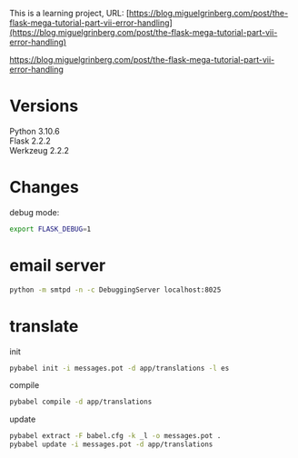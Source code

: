  This is a learning project, URL:
 [https://blog.miguelgrinberg.com/post/the-flask-mega-tutorial-part-vii-error-handling](https://blog.miguelgrinberg.com/post/the-flask-mega-tutorial-part-vii-error-handling)

 https://blog.miguelgrinberg.com/post/the-flask-mega-tutorial-part-vii-error-handling

 # Versions
 Python 3.10.6 \
Flask 2.2.2 \
Werkzeug 2.2.2
 # Changes

 debug mode:
 ```bash
 export FLASK_DEBUG=1
 ```

 # email server

 ```bash
 python -m smtpd -n -c DebuggingServer localhost:8025
 ```

 # translate
init
```bash
pybabel init -i messages.pot -d app/translations -l es
```

compile
```bash
pybabel compile -d app/translations
```

update
```bash
pybabel extract -F babel.cfg -k _l -o messages.pot .
pybabel update -i messages.pot -d app/translations
```

